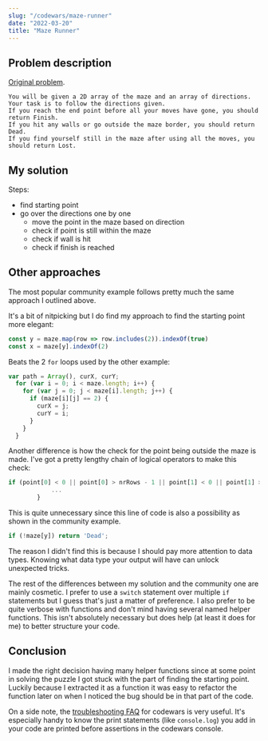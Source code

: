 ```yaml
---
slug: "/codewars/maze-runner"
date: "2022-03-20"
title: "Maze Runner"
---
```


## Problem description

[Original problem](https://www.codewars.com/kata/58663693b359c4a6560001d6/train/javascript).

```
You will be given a 2D array of the maze and an array of directions.
Your task is to follow the directions given.
If you reach the end point before all your moves have gone, you should return Finish.
If you hit any walls or go outside the maze border, you should return Dead.
If you find yourself still in the maze after using all the moves, you should return Lost.
```

## My solution

Steps:
- find starting point
- go over the directions one by one
    - move the point in the maze based on direction
    - check if point is still within the maze
    - check if wall is hit
    - check if finish is reached

## Other approaches

The most popular community example follows pretty much the same approach I outlined above.

It's a bit of nitpicking but I do find my approach to find the starting point more elegant:

```javascript
const y = maze.map(row => row.includes(2)).indexOf(true)
const x = maze[y].indexOf(2)
```

Beats the 2 `for` loops used by the other example:

```javascript
var path = Array(), curX, curY;
  for (var i = 0; i < maze.length; i++) {
    for (var j = 0; j < maze[i].length; j++) {
      if (maze[i][j] == 2) {
        curX = j;
        curY = i;
      }
    }
  }
```

Another difference is how the check for the point being outside the maze is made.
I've got a pretty lengthy chain of logical operators to make this check:

```javascript
if (point[0] < 0 || point[0] > nrRows - 1 || point[1] < 0 || point[1] > nrColumns - 1) {
            ...
        }
```

This is quite unnecessary since this line of code is also a possibility as shown in the community example.

```javascript
if (!maze[y]) return 'Dead';
```

The reason I didn't find this is because I should pay more attention to data types.
Knowing what data type your output will have can unlock unexpected tricks.

The rest of the differences between my solution and the community one are mainly cosmetic.
I prefer to use a `switch` statement over multiple `if` statements but I guess that's just a matter of preference.
I also prefer to be quite verbose with functions and don't mind having several named helper functions.
This isn't absolutely necessary but does help (at least it does for me) to better structure your code.

## Conclusion

I made the right decision having many helper functions since at some point in solving the puzzle I got stuck with the part of finding the starting point. Luckily because I extracted it as a function it was easy to refactor the function later on when I noticed the bug should be in that part of the code.

On a side note, the [troubleshooting FAQ](https://docs.codewars.com/training/troubleshooting/#test-attempt) for codewars is very useful.
It's especially handy to know the print statements (like `console.log`) you add in your code are printed before assertions in the codewars console.

